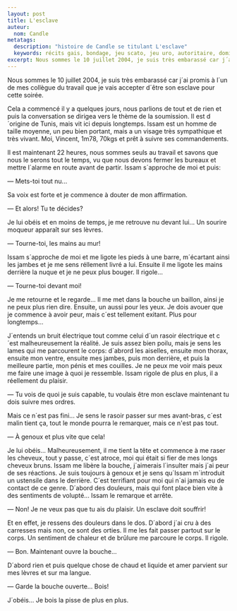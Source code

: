 ```yaml
---
layout: post
title: L'esclave
auteur:
  nom: Candle
metatags:
  description: "histoire de Candle se titulant L'esclave"
  keywords: récits gais, bondage, jeu scato, jeu uro, autoritaire, domination, rasage
excerpt: Nous sommes le 10 juillet 2004, je suis très embarassé car j´ai promis à l´un de mes collègue du travail que je vais accepter d´être son esclave pour cette soirée.
---
```

Nous sommes le 10 juillet 2004, je suis très embarassé car j´ai promis à l´un de mes collègue du travail que je vais accepter d´être son esclave pour cette soirée.

Cela a commencé il y a quelques jours, nous parlions de tout et de rien et puis la conversation se dirigea vers le thème de la soumission. Il est d´origine de Tunis, mais vit ici depuis longtemps. Issam est un homme de taille moyenne, un peu bien portant, mais a un visage très sympathique et très vivant. Moi, Vincent, 1m78, 70kgs et prêt à suivre ses commandements.

Il est maintenant 22 heures, nous sommes seuls au travail et savons que nous le serons tout le temps, vu que nous devons fermer les bureaux et mettre l´alarme en route avant de partir. Issam s´approche de moi et puis:

— Mets-toi tout nu...

Sa voix est forte et je commence à douter de mon affirmation.

— Et alors! Tu te décides?

Je lui obéis et en moins de temps, je me retrouve nu devant lui... Un sourire moqueur apparaît sur ses lèvres.

— Tourne-toi, les mains au mur!

Issam s´approche de moi et me ligote les pieds à une barre, m´écartant ainsi les jambes et je me sens réllement livré a lui. Ensuite il me ligote les mains derrière la nuque et je ne peux plus bouger. Il rigole...

— Tourne-toi devant moi!

Je me retourne et le regarde... Il me met dans la bouche un baillon, ainsi je ne peux plus rien dire. Ensuite, un aussi pour les yeux. Je dois avouer que je commence à avoir peur, mais c´est tellement exitant. Plus pour longtemps...

J´entends un bruit électrique tout comme celui d´un rasoir électrique et c´est malheureusement la réalité. Je suis assez bien poilu, mais je sens les lames qui me parcourent le corps: d´abrord les aiselles, ensuite mon thorax, ensuite mon ventre, ensuite mes jambes, puis mon derrière, et puis la meilleure partie, mon pénis et mes couilles. Je ne peux me voir mais peux me faire une image à quoi je ressemble. Issam rigole de plus en plus, il a réellement du plaisir.

— Tu vois de quoi je suis capable, tu voulais être mon esclave maintenant tu dois suivre mes ordres.

Mais ce n´est pas fini... Je sens le rasoir passer sur mes avant-bras, c´est malin tient ça, tout le monde pourra le remarquer, mais ce n'est pas tout.

— À genoux et plus vite que cela!

Je lui obéis... Malheureusement, il me tient la tête et commence à me raser les cheveux, tout y passe, c´est atroce, moi qui était si fier de mes longs cheveux bruns. Issam me libère la bouche, j´aimerais l´insulter mais j´ai peur de ses réactions. Je suis toujours à genoux et je sens qu´Issam m´introduit un ustensile dans le derrière. C´est terrifiant pour moi qui n´ai jamais eu de contact de ce genre. D´abord des douleurs, mais qui font place bien vite à des sentiments de volupté... Issam le remarque et arrête.

— Non! Je ne veux pas que tu ais du plaisir. Un esclave doit souffrir!

Et en effet, je ressens des douleurs dans le dos. D´abord j´ai cru à des carresses mais non, ce sont des orties. Il me les fait passer partout sur le corps. Un sentiment de chaleur et de brûlure me parcoure le corps. Il rigole.

— Bon. Maintenant ouvre la bouche...

D´abord rien et puis quelque chose de chaud et liquide et amer parvient sur mes lèvres et sur ma langue.

— Garde la bouche ouverte... Bois!

J´obéis... Je bois la pisse de plus en plus.
